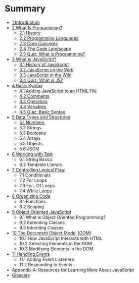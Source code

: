 # Summary

* [1 Introduction](README.md)
* [2 What Is Programming?](what-is-programming/README.md)
  * [2.1 History](what-is-programming/history.md)
  * [2.2 Programming Languages](what-is-programming/23-programming-languages.md)
  * [2.3 Core Concepts](what-is-programming/core-concepts.md)
  * [2.4 The Code Landscape](what-is-programming/24-the-code-landscape.md)
  * [2.5 Quiz: What is Programming?](what-is-programming/section-1-quiz.md)
* [3 What is JavaScript?](what-is-javascript/README.md)
  * [3.1 History of JavaScript](what-is-javascript/31-history-of-javascript.md)
  * [3.2 JavaScript on the Web](what-is-javascript/32-javascript-on-the-web.md)
  * [3.3 JavaScript in the Wild](what-is-javascript/33-javascript-in-the-wild.md)
  * [3.4 Quiz: What is JS? ](what-is-javascript/34-quiz-what-is-js.md)
* [4 Basic Syntax](basic-syntax/README.md)
  * [4.1 Adding JavaScript to an HTML File](basic-syntax/41-adding-javascript-to-an-html-file.md)
  * [4.2 Comments](basic-syntax/comments.md)
  * [4.3 Operators](basic-syntax/43-operators.md)
  * [4.4 Variables](basic-syntax/45-variables.md)
  * [4.5 Quiz: Basic Syntax](basic-syntax/46-quiz-basic-syntax.md)
* [5 Data Types and Structures](data-types/README.md)
  * [5.1 Numbers](data-types/51-numbers.md)
  * 5.2 Strings
  * 5.3 Booleans
  * 5.4 Arrays
  * 5.5 Objects
  * 5.6 JSON
* [6 Working with Text](working-with-text/README.md)
  * 6.1 String Basics
  * 6.2 Template Literals
* [7 Controlling Logical Flow](controlling-logical-flow/README.md)
  * 7.1 Conditionals
  * 7.2 For Loops
  * 7.3 For...Of Loops
  * 7.4 While Loops
* [8 Organizing Code](organizing-code/README.md)
  * 8.1 Functions
  * 8.2 Scoping
* [9 Object Oriented JavaScript](object-oriented-javascript/README.md)
  * 9.1 What is Object Oriented Programming?
  * 9.2 Extending Classes
  * 9.3 Inheriting Classes
* [10 The Document Object Model \(DOM\)](the-document-object-model/README.md)
  * 10.1 How JavaScript Interacts with HTML
  * 10.2 Selecting Elements in the DOM
  * 10.3 Modifying Elements in the DOM
* [11 Handling Events](handling-events/README.md)
  * 11.1 Adding Event Listeners
  * 11.2 Responding to Events
* Appendix A: Resources for Learning More About JavaScript
* [Glossary](/GLOSSARY.md)

